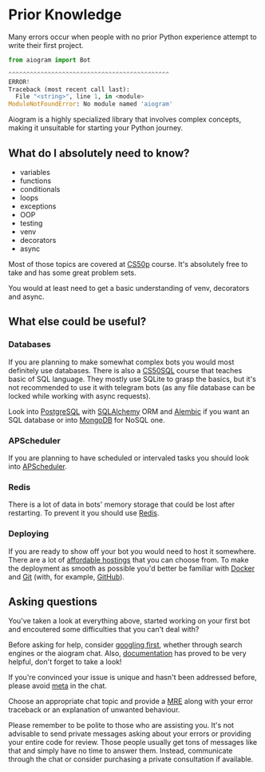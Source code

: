 # Prior Knowledge

Many errors occur when people with no prior Python experience attempt to write their first project.

```python
from aiogram import Bot

^^^^^^^^^^^^^^^^^^^^^^^^^^^^^^^^^^^^^^^^^^^^^
ERROR!
Traceback (most recent call last):
  File "<string>", line 1, in <module>
ModuleNotFoundError: No module named 'aiogram'
```

Aiogram is a highly specialized library that involves complex concepts, making it unsuitable for starting your Python journey.

## What do I absolutely need to know?

- variables
- functions
- conditionals
- loops
- exceptions
- OOP
- testing
- venv
- decorators
- async

Most of those topics are covered at [CS50p](https://cs50.harvard.edu/python/2022/) course. It's absolutely free to take and has some great problem sets.

You would at least need to get a basic understanding of venv, decorators and async.

## What else could be useful?

### Databases

If you are planning to make somewhat complex bots you would most definitely use databases. There is also a [CS50SQL](https://cs50.harvard.edu/sql/2024/) course that teaches basic of SQL language. They mostly use SQLite to grasp the basics, but it's not recommended to use it with telegram bots (as any file database can be locked while working with async requests).

Look into [PostgreSQL](https://www.postgresql.org/) with [SQLAlchemy](https://www.sqlalchemy.org/) ORM and [Alembic](https://alembic.sqlalchemy.org/en/latest/) if you want an SQL database or into [MongoDB](https://www.mongodb.com/) for NoSQL one.

### APScheduler

If you are planning to have scheduled or intervaled tasks you should look into [APScheduler](https://apscheduler.readthedocs.io/en/3.x/).

### Redis

There is a lot of data in bots' memory storage that could be lost after restarting. To prevent it you should use [Redis](https://redis.io/).

### Deploying

If you are ready to show off your bot you would need to host it somewhere. There are a lot of [affordable hostings](https://t.me/about_aiogram/12) that you can choose from. To make the deployment as smooth as possible you'd better be familiar with [Docker](https://www.docker.com/) and [Git](https://git-scm.com/) (with, for example, [GitHub](https://github.com/)).

## Asking questions

You've taken a look at everything above, started working on your first bot and encoutered some difficulties that you can't deal with?

Before asking for help, consider [googling first](https://w0rrapss.github.io/google-first/), whether through search engines or the aiogram chat. Also, [documentation](https://docs.aiogram.dev/en/latest/) has proved to be very helpful, don't forget to take a look!

If you're convinced your issue is unique and hasn't been addressed before, please avoid [meta](https://nometa.xyz/) in the chat.

Choose an appropriate chat topic and provide a [MRE](https://en.wikipedia.org/wiki/Minimal_reproducible_example#:~:text=In%20computing%2C%20a%20minimal%20reproducible,to%20be%20demonstrated%20and%20reproduced.) along with your error traceback or an explanation of unwanted behaviour.

Please remember to be polite to those who are assisting you. It's not advisable to send private messages asking about your errors or providing your entire code for review. Those people usually get tons of messages like that and simply have no time to answer them. Instead, communicate through the chat or consider purchasing a private consultation if available.
